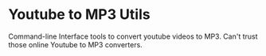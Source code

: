 # **Youtube to MP3 Utils**
Command-line Interface tools to convert youtube videos to MP3. Can't trust those online Youtube to MP3 converters.